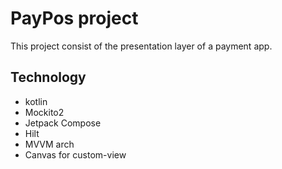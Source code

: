 # PayPos project

This project consist of the presentation layer of a payment app.

## Technology

- kotlin
- Mockito2
- Jetpack Compose
- Hilt
- MVVM arch
- Canvas for custom-view